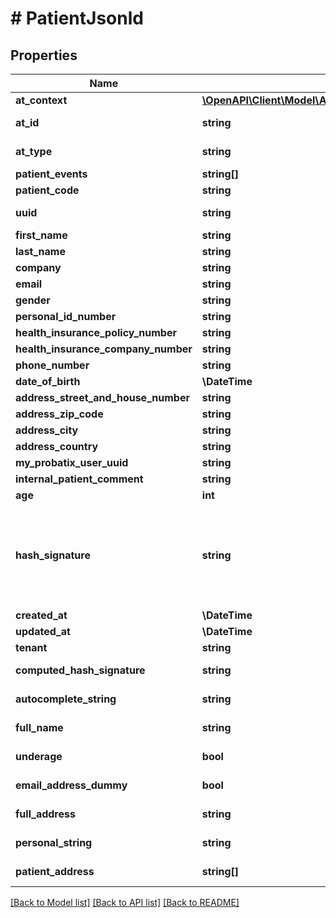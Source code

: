 # # PatientJsonld

## Properties

Name | Type | Description | Notes
------------ | ------------- | ------------- | -------------
**at_context** | [**\OpenAPI\Client\Model\AvailabilitiesAvailableDayDtoJsonldContext**](AvailabilitiesAvailableDayDtoJsonldContext.md) |  | [optional]
**at_id** | **string** |  | [optional] [readonly]
**at_type** | **string** |  | [optional] [readonly]
**patient_events** | **string[]** |  | [optional]
**patient_code** | **string** |  | [optional]
**uuid** | **string** |  | [optional] [readonly]
**first_name** | **string** |  |
**last_name** | **string** |  | [optional]
**company** | **string** |  | [optional]
**email** | **string** |  |
**gender** | **string** |  | [optional]
**personal_id_number** | **string** |  | [optional]
**health_insurance_policy_number** | **string** |  | [optional]
**health_insurance_company_number** | **string** |  | [optional]
**phone_number** | **string** |  | [optional]
**date_of_birth** | **\DateTime** |  | [optional]
**address_street_and_house_number** | **string** |  | [optional]
**address_zip_code** | **string** |  | [optional]
**address_city** | **string** |  | [optional]
**address_country** | **string** |  | [optional]
**my_probatix_user_uuid** | **string** |  | [optional]
**internal_patient_comment** | **string** |  | [optional]
**age** | **int** |  | [optional]
**hash_signature** | **string** | Has of relevant values to uniquely identify the Patient/Customer in order to avoid complicated indices. | [optional] [readonly]
**created_at** | **\DateTime** |  | [optional]
**updated_at** | **\DateTime** |  | [optional]
**tenant** | **string** |  | [optional]
**computed_hash_signature** | **string** |  | [optional] [readonly]
**autocomplete_string** | **string** |  | [optional] [readonly]
**full_name** | **string** |  | [optional] [readonly]
**underage** | **bool** |  | [optional] [readonly]
**email_address_dummy** | **bool** |  | [optional] [readonly]
**full_address** | **string** |  | [optional] [readonly]
**personal_string** | **string** |  | [optional] [readonly]
**patient_address** | **string[]** |  | [optional] [readonly]

[[Back to Model list]](../../README.md#models) [[Back to API list]](../../README.md#endpoints) [[Back to README]](../../README.md)
